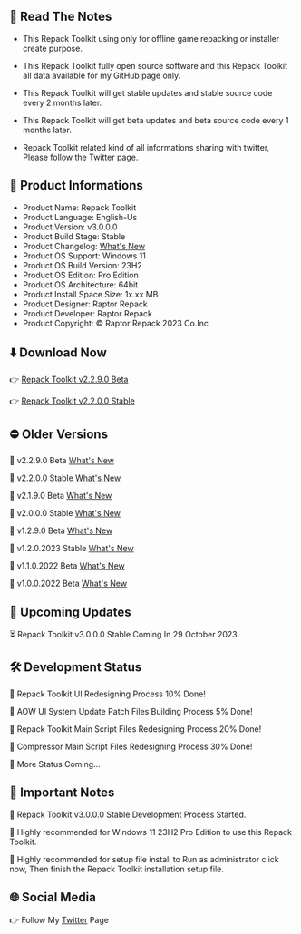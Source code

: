 📝 Read The Notes
-----------------

- This Repack Toolkit using only for offline game repacking or installer create purpose.

- This Repack Toolkit fully open source software and this Repack Toolkit all data available for my GitHub page only.

- This Repack Toolkit will get stable updates and stable source code every 2 months later.

- This Repack Toolkit will get beta updates and beta source code every 1 months later.

- Repack Toolkit related kind of all informations sharing with twitter, Please follow the [Twitter](https://www.twitter.com/raptorrepack)
 page.

🧾 Product Informations
-----------------------
- Product Name: Repack Toolkit
- Product Language: English-Us
- Product Version: v3.0.0.0
- Product Build Stage: Stable
- Product Changelog: [What's New](https://github.com/raptorrepack/RepackToolkit)
- Product OS Support: Windows 11
- Product OS Build Version: 23H2
- Product OS Edition: Pro Edition
- Product OS Architecture: 64bit
- Product Install Space Size: 1x.xx MB
- Product Designer: Raptor Repack
- Product Developer: Raptor Repack
- Product Copyright: © Raptor Repack 2023 Co.Inc

⬇️ Download Now 
---------------
👉 [Repack Toolkit v2.2.9.0 Beta](https://github.com/RaptorRepack/RepackToolkit/releases/download/v2.2.9/RepackToolkit64bit_v2.2.9.0.Beta.exe)

👉 [Repack Toolkit v2.2.0.0 Stable](https://github.com/RaptorRepack/RepackToolkit/releases/download/v2.2.0/RepackToolkit64bit_v2.2.0.0.exe)

⛔ Older Versions
-----------------
🚫 v2.2.9.0 Beta [What's New](https://github.com/RaptorRepack/RepackToolkit/releases/tag/v2.2.9)

🚫 v2.2.0.0 Stable [What's New](https://github.com/RaptorRepack/RepackToolkit/releases/tag/v2.2.0)

🚫 v2.1.9.0 Beta [What's New](https://github.com/RaptorRepack/RepackToolkit/releases/tag/v2.1.9)

🚫 v2.0.0.0 Stable [What's New](https://github.com/RaptorRepack/RepackToolkit/releases/tag/v2.0.0)

🚫 v1.2.9.0 Beta [What's New](https://github.com/RaptorRepack/RepackToolkit/releases/tag/v1.2.9)

🚫 v1.2.0.2023 Stable [What's New](https://github.com/RaptorRepack/RepackToolkit/releases/tag/v1.2.0)

🚫 v1.1.0.2022 Beta [What's New](https://github.com/RaptorRepack/RepackToolkit/releases/tag/v1.1.0)

🚫 v1.0.0.2022 Beta [What's New](https://github.com/RaptorRepack/RepackToolkit/releases/tag/v1.0.0)

📢 Upcoming Updates 
-------------------
⏳ Repack Toolkit v3.0.0.0 Stable Coming In 29 October 2023.

🛠️ Development Status
---------------------
🔴 Repack Toolkit UI Redesigning Process 10% Done!

🔴 AOW UI System Update Patch Files Building Process 5% Done!

🔴 Repack Toolkit Main Script Files Redesigning Process 20% Done!

🔴 Compressor Main Script Files Redesigning Process 30% Done!

🔴 More Status Coming...


📝 Important Notes
------------------
🔴 Repack Toolkit v3.0.0.0 Stable Development Process Started.

🔴 Highly recommended for Windows 11 23H2 Pro Edition to use this Repack Toolkit.

🔴 Highly recommended for setup file install to Run as administrator click now, Then finish the Repack Toolkit installation setup file.


🌐 Social Media
---------------
👉 Follow My [Twitter](https://www.twitter.com/raptorrepack) Page